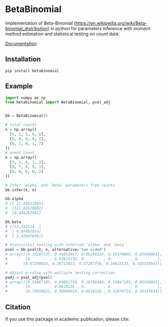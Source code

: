 # BetaBinomial

Implementation of Beta-Binomial (https://en.wikipedia.org/wiki/Beta-binomial_distribution) in python for parameters inference with moment method estimation and statistical testing on count data.

[Documentation](https://betabinomial.readthedocs.io/en/latest/)

## Installation

```
pip install betabinomial
```

## Example

```python
import numpy as np
from betabinomial import BetaBinomial, pval_adj


bb = BetaBinomial()

# total counts
n = np.array([
  [5, 2, 5, 6, 6],
  [8, 8, 0, 9, 1],
  [8, 2, 6, 1, 7]
])
# event count
k = np.array([
  [3, 1, 4, 1, 2],
  [8, 7, 0, 9, 1],
  [0, 0, 0, 0, 2]
])

# Infer `alpha` and `beta` parameters from counts
bb.infer(k, n)

bb.alpha
# [[ 11.45811965]
#  [121.01628682]
#  [0.43620744]]

bb.beta
# [[13.332114  ]
#  [ 4.97492014]
#  [ 5.41047636]]

# Statistical testing with inferred `alpha` and `beta`
pval = bb.pval(k, n, alternative='two-sided')
# array([[0.33287737, 0.44653957, 0.06266123, 0.35378069, 0.85568061],
#        [0.        , 0.53825136, 0.        , 0.        , 0.        ],
#       [0.67209923, 0.26713023, 0.57287758, 0.14921533, 0.10535054]])

# Adjust p-value with multiple testing correction
padj = pval_adj(pval)
# array([[0.53067103, 0.60891759, 0.18798369, 0.53067103, 0.85568061],
#        [0.        , 0.6610126 , 0.        , 0.        , 0.        ],
#        [0.72010631, 0.50086919, 0.6610126 , 0.31974714, 0.26337634]])
```

## Citation

If you use this package in academic publication, please cite:
